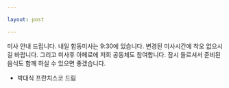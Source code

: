 ```yaml
---

layout: post

---
```


미사 안내 드립니다. 내일 합동미사는 9:30에 있습니다. 변경된 미사시간에 착오 없으시길 바랍니다.
그리고 미사후 아페로에 저희 공동체도 참여합니다. 잠시 들르셔서 준비된 음식도 함께 하실 수 있으면 좋겠습니다. 
- 박대식 프란치스코 드림
